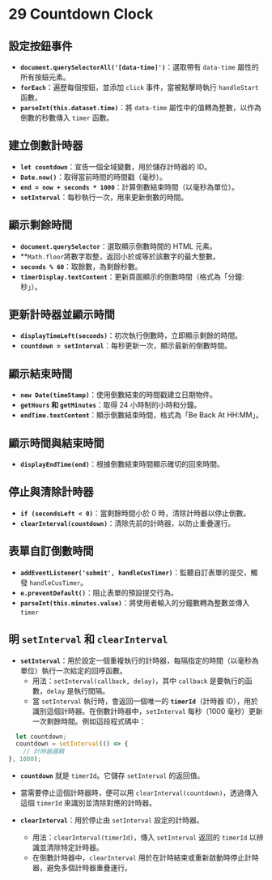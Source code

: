 # 29 Countdown Clock

## 設定按鈕事件

- **`document.querySelectorAll('[data-time]')`**：選取帶有 `data-time` 屬性的所有按鈕元素。
- **`forEach`**：遍歷每個按鈕，並添加 `click` 事件，當被點擊時執行 `handleStart` 函數。
- **`parseInt(this.dataset.time)`**：將 `data-time` 屬性中的值轉為整數，以作為倒數的秒數傳入 `timer` 函數。

## 建立倒數計時器
- **`let countdown`**：宣告一個全域變數，用於儲存計時器的 ID。
- **`Date.now()`**：取得當前時間的時間戳（毫秒）。
- **`end = now + seconds * 1000`**：計算倒數結束時間（以毫秒為單位）。
- **`setInterval`**：每秒執行一次，用來更新倒數的時間。

## 顯示剩餘時間

- **`document.querySelector`**：選取顯示倒數時間的 HTML 元素。
- **`Math.floor`將數字取整，返回小於或等於該數字的最大整數。
- **`seconds % 60`**：取餘數，為剩餘秒數。
- **`timerDisplay.textContent`**：更新頁面顯示的倒數時間（格式為「分鐘:秒」）。

## 更新計時器並顯示時間

- **`displayTimeLeft(seconds)`**：初次執行倒數時，立即顯示剩餘的時間。
- **`countdown = setInterval`**：每秒更新一次，顯示最新的倒數時間。

## 顯示結束時間
- **`new Date(timeStamp)`**：使用倒數結束的時間戳建立日期物件。
- **`getHours` 和 `getMinutes`**：取得 24 小時制的小時和分鐘。
- **`endTime.textContent`**：顯示倒數結束時間，格式為「Be Back At HH:MM」。

## 顯示時間與結束時間
- **`displayEndTime(end)`**：根據倒數結束時間顯示確切的回來時間。

## 停止與清除計時器
- **`if (secondsLeft < 0)`**：當剩餘時間小於 0 時，清除計時器以停止倒數。
- **`clearInterval(countdown)`**：清除先前的計時器，以防止重疊運行。

## 表單自訂倒數時間

- **`addEventListener('submit', handleCusTimer)`**：監聽自訂表單的提交，觸發 `handleCusTimer`。
- **`e.preventDefault()`**：阻止表單的預設提交行為。
- **`parseInt(this.minutes.value)`**：將使用者輸入的分鐘數轉為整數並傳入 `timer`


## 明 `setInterval` 和 `clearInterval`

- **`setInterval`**：用於設定一個重複執行的計時器，每隔指定的時間（以毫秒為單位）執行一次給定的回呼函數。
  - 用法：`setInterval(callback, delay)`，其中 `callback` 是要執行的函數，`delay` 是執行間隔。
  - 當 `setInterval` 執行時，會返回一個唯一的 **`timerId`**（計時器 ID），用於識別這個計時器。在倒數計時器中，`setInterval` 每秒（1000 毫秒）更新一次剩餘時間。例如這段程式碼中：

```javascript
  let countdown;
  countdown = setInterval(() => {
    // 計時器邏輯
}, 1000);
```

  - **`countdown`** 就是 `timerId`。它儲存 `setInterval` 的返回值。
  - 當需要停止這個計時器時，便可以用 `clearInterval(countdown)`，透過傳入這個 `timerId` 來識別並清除對應的計時器。

- **`clearInterval`**：用於停止由 `setInterval` 設定的計時器。
  - 用法：`clearInterval(timerId)`，傳入 `setInterval` 返回的 `timerId` 以辨識並清除特定計時器。
  - 在倒數計時器中，`clearInterval` 用於在計時結束或重新啟動時停止計時器，避免多個計時器重疊運行。